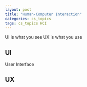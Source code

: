 ```yaml
---
layout: post
title: "Human-Computer Interaction"
categories: cs_topics
tags: cs_topics HCI
---
```


UI is what you see
UX is what you use

## UI

User Interface

## UX


